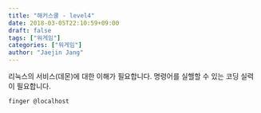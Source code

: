 ```yaml
---
title: "해커스쿨 - level4"
date: 2018-03-05T22:10:59+09:00
draft: false
tags: ["워게임"]
categories: ["워게임"]
author: "Jaejin Jang"
---
```


리눅스의 서비스(데몬)에 대한 이해가 필요합니다.
명령어를 실핼할 수 있는 코딩 실력이 필요합니다.

```
finger @localhost
```

